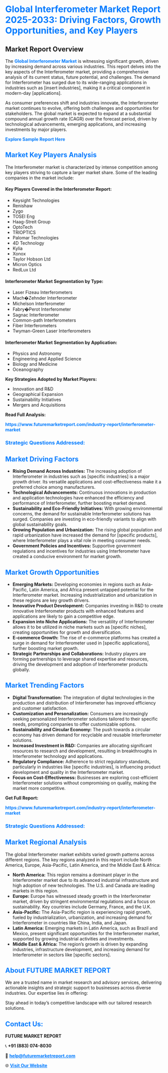 <h1 style="color: #007BFF;">Global Interferometer Market Report 2025-2033: Driving Factors, Growth Opportunities, and Key Players</h1>

<section id="overview">
<h2>Market Report Overview</h2>
<p>The <a href="https://www.futuremarketreport.com/industry-report/interferometer-market" style="color: #007BFF; text-decoration: none;"><strong>Global Interferometer Market</strong></a> is witnessing significant growth, driven by increasing demand across various industries. This report delves into the key aspects of the Interferometer market, providing a comprehensive analysis of its current status, future potential, and challenges. The demand for Interferometer has surged due to its wide-ranging applications in industries such as [insert industries], making it a critical component in modern-day [applications].</p>
<p>As consumer preferences shift and industries innovate, the Interferometer market continues to evolve, offering both challenges and opportunities for stakeholders. The global market is expected to expand at a substantial compound annual growth rate (CAGR) over the forecast period, driven by technological advancements, emerging applications, and increasing investments by major players.</p>
</section>

<section id="overview">
<p><a href="https://www.futuremarketreport.com/request-sample/reportId=89215" style="color: #007BFF; text-decoration: none;"><strong>Explore Sample Report Here</strong></a></p>
</section>

<section id="key-players">
<h2 style="color: #007BFF;">Market Key Players Analysis</h2>
<p>The Interferometer market is characterized by intense competition among key players striving to capture a larger market share. Some of the leading companies in the market include:</p>
<h4>Key Players Covered in the Interferometer Report:</h4>
<ul><li>Keysight Technologies</li><li>Renishaw</li><li>Zygo</li><li>TOSEI Eng</li><li>Haag-Streit Group</li><li>OptoTech</li><li>TRIOPTICS</li><li>Palomar Technologies</li><li>4D Technology</li><li>Kylia</li><li>Xonox</li><li>Taylor Hobson Ltd</li><li>Micron Optics</li><li>RedLux Ltd</li></ul>
<h4>Interferometer Market Segmentation by Type:</h4>
<ul><li>Laser Fizeau Interferometers</li><li>Mach�Zehnder Interferometer</li><li>Michelson Interferometer</li><li>Fabry�Perot Interferometer</li><li>Sagnac Interferometer</li><li>Common-path Interferometers</li><li>Fiber Interferometers</li><li>Twyman-Green Laser Interferometers</li></ul>

<h4>Interferometer Market Segmentation by Application:</h4>
<ul><li>Physics and Astronomy</li><li>Engineering and Applied Science</li><li>Biology and Medicine</li><li>Oceanography</li></ul>
<p><strong>Key Strategies Adopted by Market Players:</strong></p>
<ul>
<li>Innovation and R&D</li>
<li>Geographical Expansion</li>
<li>Sustainability Initiatives</li>
<li>Mergers and Acquisitions</li>
</ul>
</section>

<section>
<p><strong>Read Full Analysis: </strong></p><a href="https://www.futuremarketreport.com/industry-report/interferometer-market" style="color: #007BFF; text-decoration: none;"><strong>https://www.futuremarketreport.com/industry-report/interferometer-market</strong></a>
<h3 style="color: #007BFF;">Strategic Questions Addressed:</h3>
</section>

<section id="driving-factors">
<h2 style="color: #007BFF;">Market Driving Factors</h2>
<ul>
<li><strong>Rising Demand Across Industries:</strong> The increasing adoption of Interferometer in industries such as [specific industries] is a major growth driver. Its versatile applications and cost-effectiveness make it a preferred choice among manufacturers.</li>
<li><strong>Technological Advancements:</strong> Continuous innovations in production and application technologies have enhanced the efficiency and performance of Interferometer, further boosting market demand.</li>
<li><strong>Sustainability and Eco-Friendly Initiatives:</strong> With growing environmental concerns, the demand for sustainable Interferometer solutions has surged. Companies are investing in eco-friendly variants to align with global sustainability goals.</li>
<li><strong>Growing Population and Urbanization:</strong> The rising global population and rapid urbanization have increased the demand for [specific products], where Interferometer plays a vital role in meeting consumer needs.</li>
<li><strong>Government Policies and Incentives:</strong> Supportive government regulations and incentives for industries using Interferometer have created a conducive environment for market growth.</li>
</ul>
</section>

<section id="growth-opportunities">
<h2 style="color: #007BFF;">Market Growth Opportunities</h2>
<ul>
<li><strong>Emerging Markets:</strong> Developing economies in regions such as Asia-Pacific, Latin America, and Africa present untapped potential for the Interferometer market. Increasing industrialization and urbanization in these regions are key growth drivers.</li>
<li><strong>Innovative Product Development:</strong> Companies investing in R&D to create innovative Interferometer products with enhanced features and applications are likely to gain a competitive edge.</li>
<li><strong>Expansion into Niche Applications:</strong> The versatility of Interferometer allows it to be utilized in niche markets such as [specific niches], creating opportunities for growth and diversification.</li>
<li><strong>E-commerce Growth:</strong> The rise of e-commerce platforms has created a surge in demand for Interferometer used in [specific applications], further boosting market growth.</li>
<li><strong>Strategic Partnerships and Collaborations:</strong> Industry players are forming partnerships to leverage shared expertise and resources, driving the development and adoption of Interferometer products globally.</li>
</ul>
</section>

<section id="trending-factors">
<h2 style="color: #007BFF;">Market Trending Factors</h2>
<ul>
<li><strong>Digital Transformation:</strong> The integration of digital technologies in the production and distribution of Interferometer has improved efficiency and customer satisfaction.</li>
<li><strong>Customization and Personalization:</strong> Consumers are increasingly seeking personalized Interferometer solutions tailored to their specific needs, prompting companies to offer customizable options.</li>
<li><strong>Sustainability and Circular Economy:</strong> The push towards a circular economy has driven demand for recyclable and reusable Interferometer solutions.</li>
<li><strong>Increased Investment in R&D:</strong> Companies are allocating significant resources to research and development, resulting in breakthroughs in Interferometer technology and applications.</li>
<li><strong>Regulatory Compliance:</strong> Adherence to strict regulatory standards, particularly in industries like [specific industries], is influencing product development and quality in the Interferometer market.</li>
<li><strong>Focus on Cost-Effectiveness:</strong> Businesses are exploring cost-efficient Interferometer solutions without compromising on quality, making the market more competitive.</li>
</ul>
</section>

<section>
<p><strong>Get Full Report: </strong></p><a href="https://www.futuremarketreport.com/industry-report/interferometer-market" style="color: #007BFF; text-decoration: none;"><strong>https://www.futuremarketreport.com/industry-report/interferometer-market</strong></a>
<h3 style="color: #007BFF;">Strategic Questions Addressed:</h3>
</section>


<section id="regional-analysis">
<h2 style="color: #007BFF;">Market Regional Analysis</h2>
<p>The global Interferometer market exhibits varied growth patterns across different regions. The key regions analyzed in this report include North America, Europe, Asia-Pacific, Latin America, and the Middle East & Africa:</p>
<ul>
<li><strong>North America:</strong> This region remains a dominant player in the Interferometer market due to its advanced industrial infrastructure and high adoption of new technologies. The U.S. and Canada are leading markets in this region.</li>
<li><strong>Europe:</strong> Europe has witnessed steady growth in the Interferometer market, driven by stringent environmental regulations and a focus on sustainability. Key countries include Germany, France, and the U.K.</li>
<li><strong>Asia-Pacific:</strong> The Asia-Pacific region is experiencing rapid growth, fueled by industrialization, urbanization, and increasing demand for Interferometer in countries like China, India, and Japan.</li>
<li><strong>Latin America:</strong> Emerging markets in Latin America, such as Brazil and Mexico, present significant opportunities for the Interferometer market, supported by growing industrial activities and investments.</li>
<li><strong>Middle East & Africa:</strong> The region’s growth is driven by expanding industries, infrastructure development, and increasing demand for Interferometer in sectors like [specific sectors].</li>
</ul>
</section>

<footer>
<h2 style="color: #007BFF;">About FUTURE MARKET REPORT</h2>
<p>We are a trusted name in market research and advisory services, delivering actionable insights and strategic support to businesses across diverse industries. Our expertise lies in offering:</p>

<p>Stay ahead in today’s competitive landscape with our tailored research solutions.</p>

<h2 style="color: #007BFF;">Contact Us:</h2>
<p><strong>FUTURE MARKET REPORT</strong></p>
<p>📞 <strong>+91 (883) 074-8030</strong></p>
<p>📧 <strong><a href="mailto:help@futuremarketreport.com" style="color: #007BFF;">help@futuremarketreport.com</a></strong></p>
<p>🌐 <strong><a href="https://www.futuremarketreport.com/" style="color: #007BFF;">Visit Our Website</a></strong></p>
</footer>